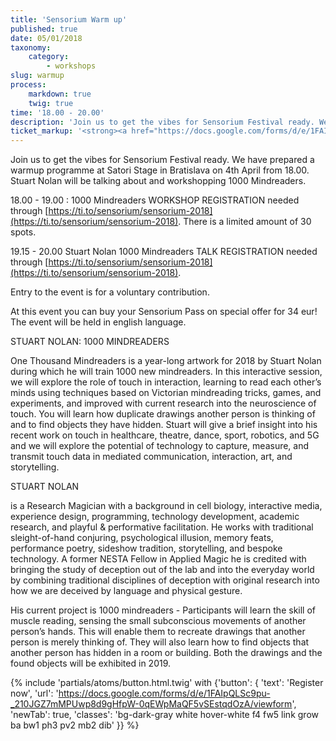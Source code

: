 ```yaml
---
title: 'Sensorium Warm up'
published: true
date: 05/01/2018
taxonomy:
    category:
        - workshops
slug: warmup
process:
    markdown: true
    twig: true
time: '18.00 - 20.00'
description: 'Join us to get the vibes for Sensorium Festival ready. We have prepared a warmup programme at Satori Stage on 4th April from 18.00. Stuart Nolan will be talking about and workshopping 1000 Mindreaders.'
ticket_markup: '<strong><a href="https://docs.google.com/forms/d/e/1FAIpQLSc9pu-_210JGZ7mMPUwp8d9gHfpW-0qEWpMaQF5vSEstqdOzA/viewform" target="_blank">Register</a></strong>'
---
```


Join us to get the vibes for Sensorium Festival ready. We have prepared a warmup programme at Satori Stage in Bratislava on 4th April from 18.00. Stuart Nolan will be talking about and workshopping 1000 Mindreaders.

18.00 - 19.00 : 1000 Mindreaders WORKSHOP 
REGISTRATION needed through [https://ti.to/sensorium/sensorium-2018](https://ti.to/sensorium/sensorium-2018). There is a limited amount of 30 spots.

19.15 - 20.00 Stuart Nolan 1000 Mindreaders TALK
REGISTRATION needed through [https://ti.to/sensorium/sensorium-2018](https://ti.to/sensorium/sensorium-2018). 

Entry to the event is for a voluntary contribution.

At this event you can buy your Sensorium Pass on special offer for 34 eur!
The event will be held in english language.


STUART NOLAN: 1000 MINDREADERS

One Thousand Mindreaders is a year-long artwork for 2018 by Stuart Nolan during which he will train 1000 new mindreaders. In this interactive session, we will explore the role of touch in interaction, learning to read each other’s minds using techniques based on Victorian mindreading tricks, games, and experiments, and improved with current research into the neuroscience of touch. You will learn how duplicate drawings another person is thinking of and to find objects they have hidden. Stuart will give a brief insight into his recent work on touch in healthcare, theatre, dance, sport, robotics, and 5G and we will explore the potential of technology to capture, measure, and transmit touch data in mediated communication, interaction, art, and storytelling. 

STUART NOLAN

is a Research Magician with a background in cell biology, interactive media, experience design, programming, technology development, academic research, and playful & performative facilitation. He works with traditional sleight-of-hand conjuring, psychological illusion, memory feats, performance poetry, sideshow tradition, storytelling, and bespoke technology. A former NESTA Fellow in Applied Magic he is credited with bringing the study of deception out of the lab and into the everyday world by combining traditional disciplines of deception with original research into how we are deceived by language and physical gesture.

His current project is 1000 mindreaders - Participants will learn the skill of muscle reading, sensing the small subconscious movements of another person’s hands. This will enable them to recreate drawings that another person is merely thinking of. They will also learn how to find objects that another person has hidden in a room or building. Both the drawings and the found objects will be exhibited in 2019.

{% include 'partials/atoms/button.html.twig' with {'button': {
    'text': 'Register now',
    'url': 'https://docs.google.com/forms/d/e/1FAIpQLSc9pu-_210JGZ7mMPUwp8d9gHfpW-0qEWpMaQF5vSEstqdOzA/viewform',
    'newTab': true,
    'classes': 'bg-dark-gray white hover-white f4 fw5 link grow ba bw1 ph3 pv2 mb2 dib'
}} %}